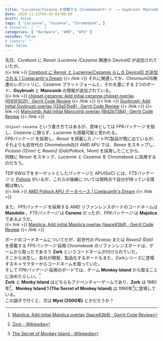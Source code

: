 ```yaml
---
title: "Lucienne/Cezanne を搭載する Chromebookボード　―― Guybrush、Mancomb"
date: 2020-11-22T04:43:01+09:00
draft: false
tags: [ "Lucienne", "Cezanne", "Chromebook", ]
# keywords: [ "", ]
categories: [ "Hardware", "AMD", "APU" ]
noindex: false
# summary: ""
toc: false
---
```


先日、Coreboot に *Renoir /Lucienne /Cezanne* 関連の DeviceID が追加されていたが、  
{{< link >}} [Coreboot に Renoir と Lucienne/Cezanne らしき DeviceID が追加される | Coelacanth's Dream](/posts/2020/11/19/rn-lcn-czn-coreboot-did/) {{< /link >}}
それに関連してか、ChromiumOS関連のレポジトリに、*Cezanne* プラットフォームと、それを基にする 2つのボード、**Guybrush** と **Mancomb** の情報が追加されている。  
{{< link >}} [chipset-cezanne: Add initial cezanne chipset overlay (I093f302f) · Gerrit Code Review](https://chromium-review.googlesource.com/c/chromiumos/overlays/board-overlays/+/2546286) {{< /link >}}
{{< link >}} [Guybrush: Add initial Guybrush overlay (I33a515e8) · Gerrit Code Review](https://chromium-review.googlesource.com/c/chromiumos/overlays/board-overlays/+/2546293) {{< /link >}}
{{< link >}} [Mancomb: Add initial Mancomb overlay (I8d2b7384) · Gerrit Code Review](https://chromium-review.googlesource.com/c/chromiumos/overlays/board-overlays/+/2546294) {{< /link >}}

`chipset-cezanne` という書き方ではあるが、意味としては *FP6パッケージ* を指し、*Cezanne* に限らず、*Lucienne* も搭載可能と思われる。  
*FP6パッケージ* を採用し、*Renoir* を搭載したノートPC製品が既に出ているが、それよりも前世代の Chromebook向け AMD APU では、*Raven* をスキップし、*Picasso (12nm)* と *Raven2 (Dali/Pollock, 14nm)* を採用したことから、  
同様に *Renoir* をスキップ、*Lucienne* と *Cezanne* を Chromebook に採用するのだろう。  

TDP 6W以下をターゲットとしたパッケージと APU(SoC) には、*FT5パッケージ* と [Pollock](/tags/pollock) がいるが、これらの後継については現時点で自分が持っている情報は無い。  
{{< link >}} [AMD Pollock APU データベース | Coelacanth's Dream](/posts/2020/06/14/amd-pollock-apu-database/) {{< /link >}}

また、*FP5パッケージ* を採用する AMD リファンレンスボードのコードネームは **Mandolin** 、*FT5パッケージ* は **Cereme** だったが、*FP6パッケージ* は **Majolica** であるようだ。  
{{< link >}} [Majolica: Add initial Majolica overlay (Iaace83b8) · Gerrit Code Review](https://chromium-review.googlesource.com/c/chromiumos/overlays/board-overlays/+/2546287) {{< /link >}}

ボードのコードネームについてだが、前世代の *Picasso* または *Raven2 (Dali)* を搭載する *FP5パッケージ* 採用 Chromebook のリファンレンスボードは、ゲームから取ったであろう **Zork** というコードネームが付けられていた。  
そこから派生し、各社が開発、製品化するボードもまた、Zorkシリーズに登場するキャラクターからコードネームを取っていた。  
そして *FP6パッケージ* 採用のボードでは、ゲーム **Monkey Island** から取ることに決めたらしい。[^fp6]  
**Zork** と **Monky Island** はどちらもアドベンチャーゲームであり、**Zork** は 1980年[^zork]、**Monkey Island 1 (The Secret of Monkey Island)** は 1990年[^monkey-island]に登場している。  
この調子で行くと、次は **Myst (2000年)** とかだろうか？  

[^fp6]: [Majolica: Add initial Majolica overlay (Iaace83b8) · Gerrit Code Review](https://chromium-review.googlesource.com/c/chromiumos/overlays/board-overlays/+/2546287)
[^zork]: [Zork - Wikipedia](https://en.wikipedia.org/wiki/Zork)
[^monkey-island]: [The Secret of Monkey Island - Wikipedia](https://en.wikipedia.org/wiki/The_Secret_of_Monkey_Island)
